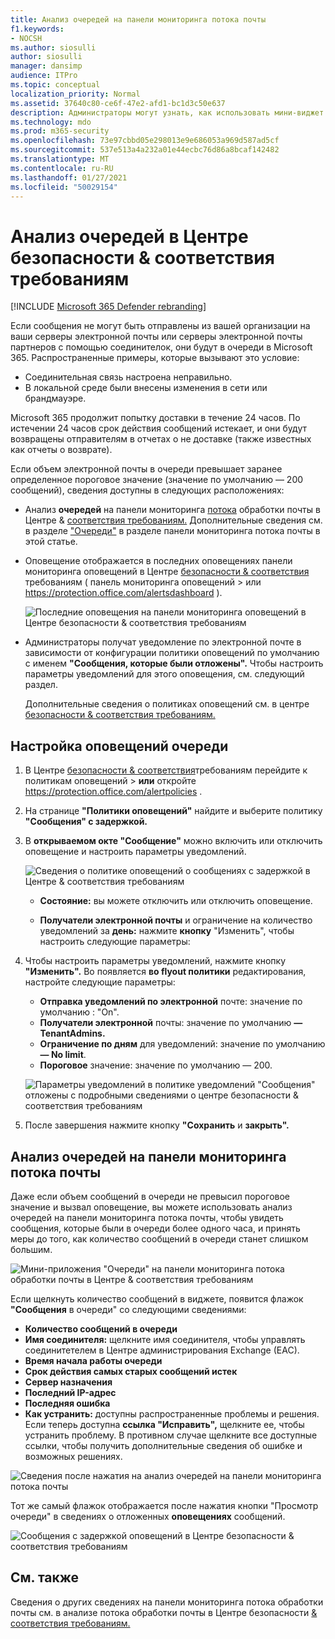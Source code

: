 ```yaml
---
title: Анализ очередей на панели мониторинга потока почты
f1.keywords:
- NOCSH
ms.author: siosulli
author: siosulli
manager: dansimp
audience: ITPro
ms.topic: conceptual
localization_priority: Normal
ms.assetid: 37640c80-ce6f-47e2-afd1-bc1d3c50e637
description: Администраторы могут узнать, как использовать мини-виджет "Очереди" на панели мониторинга потока обработки почты в Центре безопасности & соответствия требованиям для отслеживания неудачного потока обработки почты в свои локальной или партнерской организации по исходящие соединители.
ms.technology: mdo
ms.prod: m365-security
ms.openlocfilehash: 73e97cbbd05e298013e9e686053a969d587ad5cf
ms.sourcegitcommit: 537e513a4a232a01e44ecbc76d86a8bcaf142482
ms.translationtype: MT
ms.contentlocale: ru-RU
ms.lasthandoff: 01/27/2021
ms.locfileid: "50029154"
---
```

# <a name="queues-insight-in-the-security--compliance-center"></a>Анализ очередей в Центре безопасности & соответствия требованиям

[!INCLUDE [Microsoft 365 Defender rebranding](../includes/microsoft-defender-for-office.md)]


Если сообщения не могут быть отправлены из вашей организации на ваши серверы электронной почты или серверы электронной почты партнеров с помощью соединителок, они будут в очереди в Microsoft 365. Распространенные примеры, которые вызывают это условие:

- Соединительная связь настроена неправильно.
- В локальной среде были внесены изменения в сети или брандмауэре.

Microsoft 365 продолжит попытку доставки в течение 24 часов. По истечении 24 часов срок действия сообщений истекает, и они будут возвращены отправителям в отчетах о не доставке (также известных как отчеты о возврате).

Если объем электронной почты в очереди превышает заранее определенное пороговое значение (значение по умолчанию — 200 сообщений), сведения доступны в следующих расположениях:

- Анализ **очередей** на панели мониторинга [потока](mail-flow-insights-v2.md) обработки почты в Центре & [соответствия требованиям.](https://protection.office.com) Дополнительные сведения см. в разделе ["Очереди"](#queues-insight-in-the-mail-flow-dashboard) в разделе панели мониторинга потока почты в этой статье.

- Оповещение отображается  в последних оповещениях панели мониторинга оповещений в Центре [безопасности & соответствия](https://protection.office.com) требованиям ( панель мониторинга оповещений \>  или <https://protection.office.com/alertsdashboard> ).

  ![Последние оповещения на панели мониторинга оповещений в Центре безопасности & соответствия требованиям](../../media/mfi-queued-messages-alert.png)

- Администраторы получат уведомление по электронной почте в зависимости от конфигурации политики оповещений по умолчанию с именем **"Сообщения, которые были отложены".** Чтобы настроить параметры уведомлений для этого оповещения, см. следующий раздел.

  Дополнительные сведения о политиках оповещений см. в центре [безопасности & соответствия требованиям.](../../compliance/alert-policies.md)

## <a name="customize-queue-alerts"></a>Настройка оповещений очереди

1. В Центре [безопасности & соответствия](https://protection.office.com)требованиям  перейдите к политикам оповещений \> **или** откройте <https://protection.office.com/alertpolicies> .

2. На странице **"Политики оповещений"** найдите и выберите политику **"Сообщения" с задержкой.**

3. В **открываемом окте "Сообщение"** можно включить или отключить оповещение и настроить параметры уведомлений.

   ![Сведения о политике оповещений о сообщениях с задержкой в Центре & соответствия требованиям](../../media/mfi-queued-messages-alert-policy.png)

   - **Состояние:** вы можете отключить или отключить оповещение.

   - **Получатели электронной почты** и ограничение на количество уведомлений за **день:** нажмите **кнопку** "Изменить", чтобы настроить следующие параметры:

4. Чтобы настроить параметры уведомлений, нажмите кнопку **"Изменить".** Во появляется **во flyout политики** редактирования, настройте следующие параметры:

   - **Отправка уведомлений по электронной** почте: значение по умолчанию : "On".
   - **Получатели электронной** почты: значение по умолчанию **— TenantAdmins.**
   - **Ограничение по дням** для уведомлений: значение по умолчанию **— No limit**.
   - **Пороговое** значение: значение по умолчанию — 200.

   ![Параметры уведомлений в политике уведомлений "Сообщения" отложены с подробными сведениями о центре безопасности & соответствия требованиям](../../media/mfi-queued-messages-alert-policy-notification-settings.png)

5. После завершения нажмите кнопку **"Сохранить** и **закрыть".**

## <a name="queues-insight-in-the-mail-flow-dashboard"></a>Анализ очередей на панели мониторинга потока почты

Даже если объем сообщений в очереди не превысил пороговое значение и  вызвал оповещение, вы можете использовать анализ очередей на панели мониторинга потока почты, чтобы увидеть сообщения, которые были в очереди более одного часа, и принять меры до того, как количество сообщений в очереди станет слишком большим. [](mail-flow-insights-v2.md)

![Мини-приложения "Очереди" на панели мониторинга потока обработки почты в Центре & соответствия требованиям](../../media/mfi-queues-widget.png)

Если щелкнуть количество сообщений в виджете, появится флажок **"Сообщения** в очереди" со следующими сведениями:

- **Количество сообщений в очереди**
- **Имя соединителя:** щелкните имя соединителя, чтобы управлять соединитетелем в Центре администрирования Exchange (EAC).
- **Время начала работы очереди**
- **Срок действия самых старых сообщений истек**
- **Сервер назначения**
- **Последний IP-адрес**
- **Последняя ошибка**
- **Как устранить:** доступны распространенные проблемы и решения. Если теперь доступна **ссылка "Исправить",** щелкните ее, чтобы устранить проблему. В противном случае щелкните все доступные ссылки, чтобы получить дополнительные сведения об ошибке и возможных решениях.

![Сведения после нажатия на анализ очередей на панели мониторинга потока почты](../../media/mfi-queues-details.png)

Тот же самый флажок  отображается после нажатия кнопки "Просмотр очереди" в сведениях о отложенных **оповещениях** сообщений.

![Сообщения с задержкой оповещений в Центре безопасности & соответствия требованиям](../../media/mfi-queued-messages-alert-details.png)

## <a name="see-also"></a>См. также

Сведения о других сведениях на панели мониторинга потока обработки почты см. в анализе потока обработки почты в Центре безопасности [& соответствия требованиям.](mail-flow-insights-v2.md)

